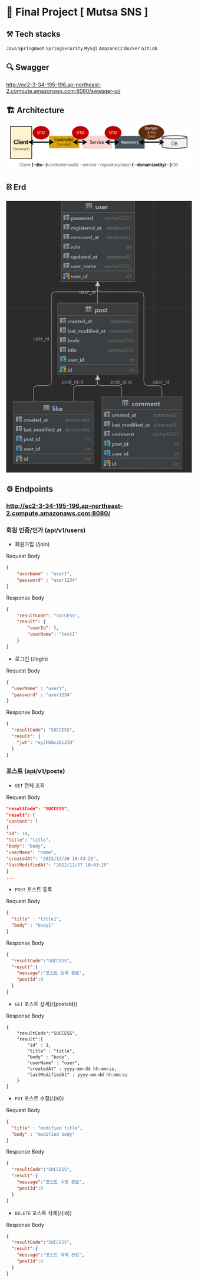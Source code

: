 # 🦁 Final Project [ Mutsa SNS ]

## ⚒️ Tech stacks 
`Java`  `SpringBoot`  `SpringSecurity`  `MySql`  `AmazonEC2`  `Docker`  `GitLab`

## 🔍 Swagger
http://ec2-3-34-195-196.ap-northeast-2.compute.amazonaws.com:8080/swagger-ui/

## 🏗 Architecture
![](img/img1.png)

## ⛓ Erd
![](img/img2.png)


## ⚙️ Endpoints 
### http://ec2-3-34-195-196.ap-northeast-2.compute.amazonaws.com:8080/
### 회원 인증/인가 (api/v1/users)
- 회원가입 (/join)

Request Body
```json
{
	"userName" : "user1",
	"password" : "user1234"
}
```
Response Body
```json
{
    "resultCode": "SUCCESS",
    "result": {
        "userId": 5,
        "userName": "test1"
    }
}
```
- 로그인 (/login)

Request Body
```json
{
  "userName" : "user1",
  "password" : "user1234"
}
```
Response Body
```json
{
  "resultCode": "SUCCESS",
  "result": {
    "jwt": "eyJhbGciOiJIU"
  }
}
```

### 포스트 (api/v1/posts)
- `GET` 전체 조회 

Request Body
```json
"resultCode": "SUCCESS",
"result": {
"content": [
{
"id": 10,
"title": "title",
"body": "body",
"userName": "name",
"createdAt": "2022/12/26 10:43:25",
"lastModifiedAt": "2022/12/27 10:43:25"
}
...
```

- `POST` 포스트 등록

Request Body
```json
{
  "title" : "title1",
  "body" : "body1"
}
```
Response Body
```json
{
  "resultCode":"SUCCESS",
  "result":{
    "message":"포스트 등록 완료",
    "postId":0
  }
}
```
- `GET` 포스트 상세(/{postsId})

Response Body
```
{
	"resultCode":"SUCCESS",
	"result":{
		"id" : 1,
		"title" : "title",
		"body" : "body",
		"userName" : "user",
		"createdAt" : yyyy-mm-dd hh:mm:ss,
		"lastModifiedAt" : yyyy-mm-dd hh:mm:ss
	}
}

```
- `PUT` 포스트 수정(/{id})

Request Body
```json
{
  "title" : "modified title",
  "body" : "modified body"
}
```
Response Body
```json
{
  "resultCode":"SUCCESS",
  "result":{
    "message":"포스트 수정 완료",
    "postId":0
  }
}
```
- `DELETE` 포스트 삭제(/{id})

Response Body
```json
{
  "resultCode":"SUCCESS",
  "result":{
    "message":"포스트 삭제 완료",
    "postId":0
  }
}
```







